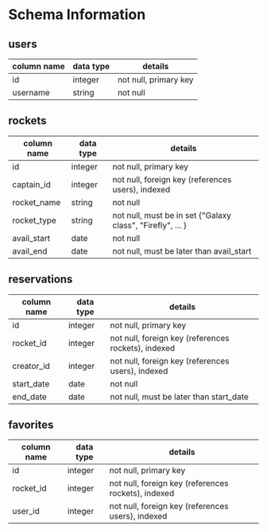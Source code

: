 # Schema Information

## users
column name | data type | details
------------|-----------|-----------------------
id          | integer   | not null, primary key
username    | string    | not null

## rockets
column name | data type | details
------------|-----------|-----------------------
id          | integer   | not null, primary key
captain_id  | integer   | not null, foreign key (references users), indexed
rocket_name | string    | not null
rocket_type | string    | not null, must be in set {"Galaxy class", "Firefly", ... }
avail_start | date      | not null
avail_end   | date      | not null, must be later than avail_start

## reservations  
column name | data type | details
------------|-----------|-----------------------
id          | integer   | not null, primary key
rocket_id   | integer   | not null, foreign key (references rockets), indexed
creator_id  | integer   | not null, foreign key (references users), indexed
start_date  | date      | not null
end_date    | date      | not null, must be later than start_date

## favorites  
column name | data type | details
------------|-----------|-----------------------
id          | integer   | not null, primary key
rocket_id   | integer   | not null, foreign key (references rockets), indexed
user_id     | integer   | not null, foreign key (references users), indexed
